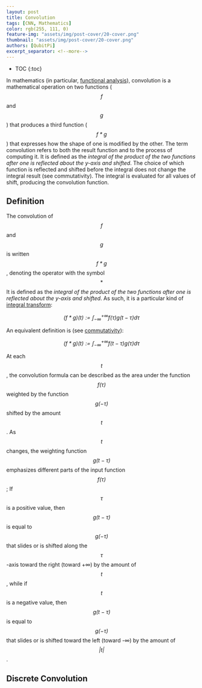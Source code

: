 ```yaml
---
layout: post
title: Convolution
tags: [CNN, Mathematics]
color: rgb(255, 111, 0)
feature-img: "assets/img/post-cover/20-cover.png"
thumbnail: "assets/img/post-cover/20-cover.png"
authors: [QubitPi]
excerpt_separator: <!--more-->
---
```


<!--more-->

* TOC
{:toc}

In mathematics (in particular, [functional analysis](https://en.wikipedia.org/wiki/Functional_analysis)), convolution
is a mathematical operation on two functions ($$\mathit{f}$$ and $$\mathit{g}$$) that produces a third function (
$$\mathit{f \ast g}$$) that expresses how the shape of one is modified by the other. The term convolution refers to both
the result function and to the process of computing it. It is defined as the _integral of the product of the two 
functions after one is reflected about the y-axis and shifted_. The choice of which function is reflected and shifted 
before the integral does not change the integral result (see commutativity). The integral is evaluated for all values
of shift, producing the convolution function.

Definition
----------

The convolution of $$\mathit{f}$$ and $$\mathit{g}$$ is written $$\mathit{f \ast g}$$, denoting the operator with the symbol $$\ast$$ It is defined as the _integral of the product of the two functions after one is reflected about the y-axis and shifted_. As such, it is a particular kind of
[integral transform](https://en.wikipedia.org/wiki/Integral_transform):

$$\mathit{ (f \ast g)(t) :=\int_{-\infty}^{+\infty}{f(\tau)g(t - \tau)d\tau} }$$


An equivalent definition is (see [commutativity](https://en.wikipedia.org/wiki/Convolution#Properties)):

$$\mathit{ (f \ast g)(t) :=\int_{-\infty}^{+\infty}{f(t - \tau)g(\tau)d\tau} }$$

At each $$\mathit{t}$$, the convolution formula can be described as the area under the function $$\mathit{f(\tau)}$$ 
weighted by the function $$\mathit{g(-\tau)}$$ shifted by the amount $$\mathit{t}$$. As $$\mathit{t}$$ changes, the 
weighting function $$\mathit{g(t - \tau)}$$ emphasizes different parts of the input function $$\mathit{f(\tau)}$$; If
$$\mathit{\tau}$$is a positive value, then $$\mathit{g(t - \tau)}$$ is equal to $$\mathit{g(-\tau)}$$ that slides or
is shifted along the $$\mathit{\tau}$$-axis toward the right (toward +∞) by the amount of $$\mathit{t}$$, while if
$$\mathit{t}$$is a negative value, then $$\mathit{g(t - \tau)}$$ is equal to $$\mathit{g(-\tau)}$$ that slides or is 
shifted toward the left (toward -∞) by the amount of $$\mathit{|t|}$$.

Discrete Convolution
------------------

